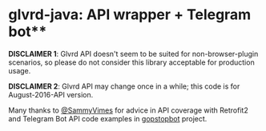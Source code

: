 # glvrd-java: API wrapper + Telegram bot**

__DISCLAIMER 1__: Glvrd API doesn't seem to be suited for 
non-browser-plugin scenarios, so please 
do not consider this library acceptable 
for production usage.

__DISCLAIMER 2__: Glvrd API may change once in a while; this code is for August-2016-API version.

Many thanks to [@SammyVimes](https://github.com/SammyVimes) for advice 
in API coverage with Retrofit2 and Telegram Bot API code examples 
in [gopstopbot](https://github.com/SammyVimes/gopstopbot) project.
